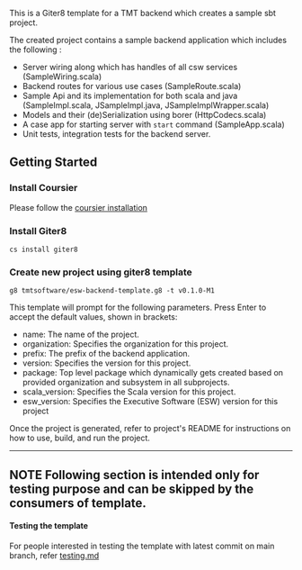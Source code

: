 This is a Giter8 template for a TMT backend which creates a sample sbt project.

The created project contains a sample backend application which includes the following :

* Server wiring along which has handles of all csw services (SampleWiring.scala)
* Backend routes for various use cases (SampleRoute.scala)
* Sample Api and its implementation for both scala and java (SampleImpl.scala, JSampleImpl.java, JSampleImplWrapper.scala)
* Models and their (de)Serialization using borer (HttpCodecs.scala)
* A case app for starting server with `start` command (SampleApp.scala)
* Unit tests, integration tests for the backend server.

## Getting Started

### Install Coursier
Please follow the [coursier installation](https://get-coursier.io/docs/cli-installation)

### Install Giter8

`cs install giter8`

### Create new project using giter8 template

`g8 tmtsoftware/esw-backend-template.g8 -t v0.1.0-M1`

This template will prompt for the following parameters. Press Enter to accept the default values, shown in brackets:

* name: The name of the project.
* organization: Specifies the organization for this project.
* prefix: The prefix of the backend application.
* version: Specifies the version for this project.
* package: Top level package which dynamically gets created based on provided organization and subsystem in all subprojects.
* scala_version: Specifies the Scala version for this project.
* esw_version: Specifies the Executive Software (ESW) version for this project

Once the project is generated, refer to project's README for instructions on how to use, build, and run the project.


---
**NOTE**
Following section is intended only for testing purpose and can be skipped by the consumers of template.
---
#### Testing the template

For people interested in testing the template with latest commit on main branch, refer [testing.md](./testing.md)
